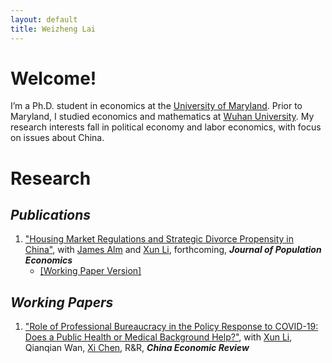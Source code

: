```yaml
---
layout: default
title: Weizheng Lai
---
```


# Welcome!
I’m a Ph.D. student in economics at the [University of Maryland](https://www.umd.edu/). Prior to Maryland, I studied economics and mathematics at [Wuhan University](https://www.whu.edu.cn/). My research interests fall in political economy and labor economics, with focus on issues about China.


# Research
## _Publications_
1. ["Housing Market Regulations and Strategic Divorce Propensity in China"](https://link.springer.com/article/10.1007/s00148-021-00853-2), with [James Alm](https://liberalarts.tulane.edu/departments/economics/people/james-alm) and [Xun Li](https://sites.google.com/site/xlihomepage/), forthcoming, ***Journal of Population Economics***
    * [[Working Paper Version]](https://papers.ssrn.com/sol3/papers.cfm?abstract_id=3480934)


## _Working Papers_
1. ["Role of Professional Bureaucracy in the Policy Response to COVID-19: Does a Public Health or Medical Background Help?"](https://papers.ssrn.com/sol3/papers.cfm?abstract_id=3713238), with [Xun Li](https://sites.google.com/site/xlihomepage/), Qianqian Wan, [Xi Chen](https://sites.google.com/site/xichennj/), R&R, ***China Economic Review***
